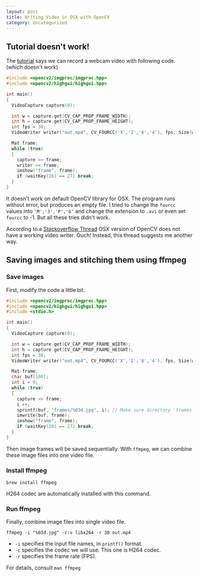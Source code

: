 ```yaml
---
layout: post
title: Writing Video in OSX with OpenCV
category: Uncategorized
---
```


## Tutorial doesn't work!

The [tutorial](http://docs.opencv.org/2.4/doc/tutorials/highgui/video-write/video-write.html) says we can record a webcam video with following code. (which doesn't work)

```cpp
#include <opencv2/imgproc/imgproc.hpp>
#include <opencv2/highgui/highgui.hpp>

int main()
{
  VideoCapture capture(0);

  int w = capture.get(CV_CAP_PROP_FRAME_WIDTH);
  int h = capture.get(CV_CAP_PROP_FRAME_HEIGHT);
  int fps = 30;
  VideoWriter writer("out.mp4", CV_FOURCC('X','2','6','4'), fps, Size(w,h), true);

  Mat frame;
  while (true)
  {
    capture >> frame;
    writer << frame;
    imshow("frame", frame);
    if (waitKey(20) == 27) break;
  }
}
```

It doesn't work on default OpenCV library for OSX. The program runs without error, but produces an empty file. I tried to change the `fourcc` values into `'M','J','P','G'` and change the extension to `.avi` or even set `fourcc` to -1. But all these tries didn't work.

According to a [Stackoverflow Thread](http://stackoverflow.com/questions/4872383/how-to-write-a-video-file-with-opencv) OSX version of OpenCV does not have a working video writer. Ouch! Instead, this thread suggests me another way.

## Saving images and stitching them using ffmpeg

### Save images

First, modify the code a little bit.

```cpp
#include <opencv2/imgproc/imgproc.hpp>
#include <opencv2/highgui/highgui.hpp>
#include <stdio.h>

int main()
{
  VideoCapture capture(0);

  int w = capture.get(CV_CAP_PROP_FRAME_WIDTH);
  int h = capture.get(CV_CAP_PROP_FRAME_HEIGHT);
  int fps = 30;
  VideoWriter writer("out.mp4", CV_FOURCC('X','2','6','4'), fps, Size(w,h), true);

  Mat frame;
  char buf[100];
  int i = 0;
  while (true)
  {
    capture >> frame;
    i ++;
    sprintf(buf, "frames/%03d.jpg", i); // Make sure directory 'frames' exists.
    imwrite(buf, frame);
    imshow("frame", frame);
    if (waitKey(20) == 27) break;
  }
}
```

Then image frames will be saved sequentially. With `ffmpeg`, we can combine these image files into one video file.

### Install ffmpeg

```
brew install ffmpeg
```

H264 codec are automatically installed with this command.

### Run ffmpeg

Finally, combine image files into single video file.

```
ffmpeg -i "%03d.jpg" -c:v libx264 -r 30 out.mp4
```

- `-i` specifies the input file names, in `printf()` format.
- `-c` specifies the codec we will use. This one is H264 codec.
- `-r` specifies the frame rate (FPS).

For details, consult `man ffmpeg`


